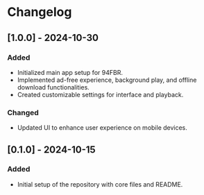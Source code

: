 # Changelog

## [1.0.0] - 2024-10-30
### Added
- Initialized main app setup for 94FBR.
- Implemented ad-free experience, background play, and offline download functionalities.
- Created customizable settings for interface and playback.

### Changed
- Updated UI to enhance user experience on mobile devices.

## [0.1.0] - 2024-10-15
### Added
- Initial setup of the repository with core files and README.
